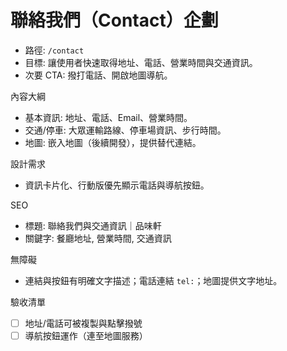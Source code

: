 # 聯絡我們（Contact）企劃

- 路徑: `/contact`
- 目標: 讓使用者快速取得地址、電話、營業時間與交通資訊。
- 次要 CTA: 撥打電話、開啟地圖導航。

內容大綱
- 基本資訊: 地址、電話、Email、營業時間。
- 交通/停車: 大眾運輸路線、停車場資訊、步行時間。
- 地圖: 嵌入地圖（後續開發），提供替代連結。

設計需求
- 資訊卡片化、行動版優先顯示電話與導航按鈕。

SEO
- 標題: 聯絡我們與交通資訊｜品味軒
- 關鍵字: 餐廳地址, 營業時間, 交通資訊

無障礙
- 連結與按鈕有明確文字描述；電話連結 `tel:`；地圖提供文字地址。

驗收清單
- [ ] 地址/電話可被複製與點擊撥號
- [ ] 導航按鈕運作（連至地圖服務）
